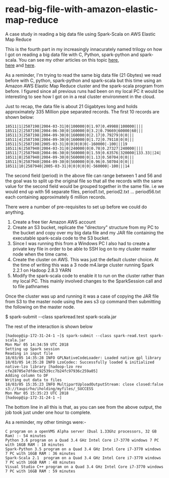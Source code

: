 # read-big-file-with-amazon-elastic-map-reduce
A case study in reading a big data file using Spark-Scala on AWS Elastic Map Reduce

This is the fourth part in my increasingly innacurately named  trilogy on how I got on reading a big data file 
with C, Python, spark-python and spark-scala. You can see my other articles on this topic 
<a href="https://github.com/taupirho/read-big-file-with-python">here</a>,  
<a href="https://github.com/taupirho/read-big-file-with-spark-python">here</a> and 
<a href="https://github.com/taupirho/read-big-file-with-spark-scala">here</a>.
 
As a reminder, I'm trying to read the same big data file (21 Gbytes) we read before with C, python, spark-python and spark-scala but 
this time using an Amazon AWS Elastic Map Reduce cluster and the spark-scala program from before.
I figured since all previous runs had been on my local PC it would be interesting to see how I got on in a real cluster 
environment in the cloud.

Just to recap, the data file is about 21 Gigabtyes long and holds approximately 335 Million pipe separated records. The first 
10 records are shown below:


```
18511|1|2587198|2004-03-31|0|100000|0|1.97|0.49988|100000||||
18511|2|2587198|2004-06-30|0|160000|0|3.2|0.79669|60000|60|||
18511|3|2587198|2004-09-30|0|160000|0|2.17|0.79279|0|0|||
18511|4|2587198|2004-09-30|0|160000|0|1.72|0.79118|0|0|||
18511|5|2587198|2005-03-31|0|0|0|0|0|-160000|-100|||19
18511|6|2587940|2004-03-31|0|240000|0|0.78|0.27327|240000||||
18511|7|2587940|2004-06-30|0|560000|0|1.59|0.63576|320000|133.33||24|
18511|8|2587940|2004-09-30|0|560000|0|1.13|0.50704|0|0|||
18511|9|2587940|2004-09-30|0|560000|0|0.96|0.50704|0|0|||
18511|10|2587940|2005-03-31|0|0|0|0|0|-560000|-100|||14

```

The second field (period) in the above file can range between 1 and 56 and the goal was to split up the original 
file so that all the records with the same value for the second field would be grouped together in the same file. i.e we 
would end up with 56 separate files, period1.txt, period2.txt ... period56.txt each containing approximately 6 million records.

There were a number of pre-requisites to set up before we could do anything.

1) Create a free tier Amazon AWS account
2) Create an S3 bucket, replicate the "directory" structure from my PC to the bucket and copy over my big data file and 
   my JAR file containing the executable spark-scala code to the S3 bucket.
3) Since I was running this from a Windows PC I also had to create a private key file in order to be able to SSH log on 
   to my cluster master node when the time came.
4) Create the cluster on AWS. This was just the default cluster choice. At the time of writing this was a 3 node m4.large 
   cluster running Spark 2.2.1 on Hadoop 2.8.3 YARN
5) Modify the spark-scala code to enable it to run on the cluster rather than my local PC. This mainly involved changes to 
   the SparkSession call and to file pathnames 

Once the cluster was up and running it was a case of copying the JAR file from S3 to the master node using the aws s3 cp command 
then submitting the following on the master node.

$ spark-submit --class sparkread.test spark-scala.jar

The rest of the interaction is shown below

```
[hadoop@ip-172-31-24-1 ~]$ spark-submit --class spark-read.test spark-scala.jar
Mon Mar 05 14:34:59 UTC 2018
Setting up Spark session
Reading in input file
18/03/05 14:35:28 INFO GPLNativeCodeLoader: Loaded native gpl library
18/03/05 14:35:28 INFO LzoCodec: Successfully loaded & initialized native-lzo library [hadoop-lzo rev cfe28705e7dfdec92539cc7b24fc97936c259a05]
Adding column to DF
Writing out data to files
18/03/05 15:35:23 INFO MultipartUploadOutputStream: close closed:false s3://taupirho/iholding/myfiles/_SUCCESS
Mon Mar 05 15:35:23 UTC 2018
[hadoop@ip-172-31-24-1 ~]
```
The bottom line in all this is that, as you can see from the above output, the job took just under one hour to complete.

As a reminder, my other timings were:-

```
C program on a openVMS Alpha server (Dual 1.33Ghz processors, 32 GB Ram) :- 54 minutes
Python 3.6 program on a Quad 3.4 GHz Intel Core i7-3770 windows 7 PC with 16GB RAM : 18 minutes
Spark-Python 3.5 program on a Quad 3.4 GHz Intel Core i7-3770 windows 7 PC with 16GB RAM : 36 minutes
Spark-Scala 2.1  program on a Quad 3.4 GHz Intel Core i7-3770 windows 7 PC with 16GB RAM : 48 minutes
Visual Studio C++ program on a Quad 3.4 GHz Intel Core i7-3770 windows 7 PC with 16GB RAM : 59 minutes
```




